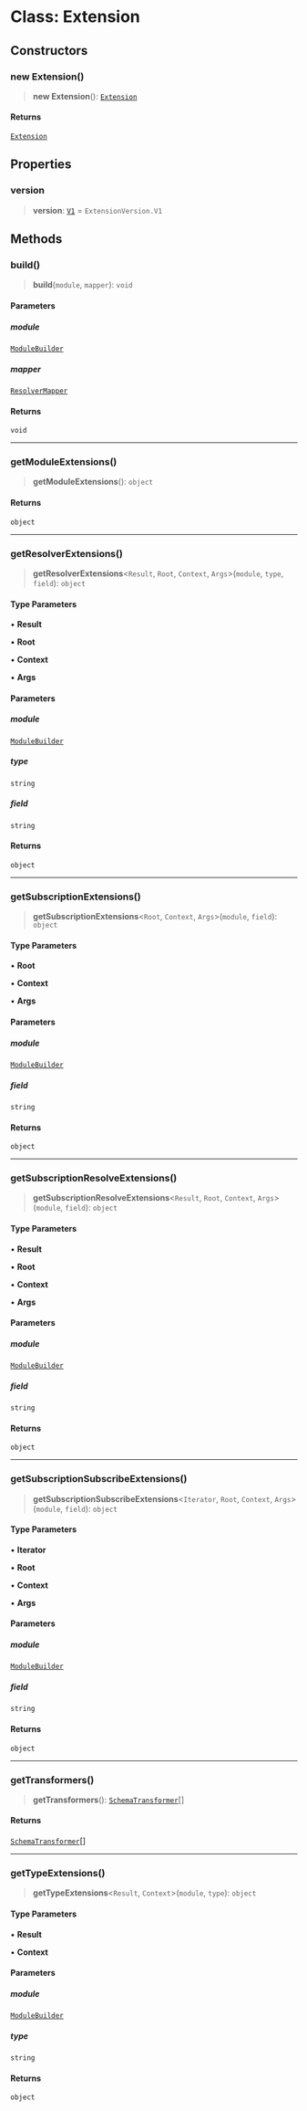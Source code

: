 # Class: Extension

## Constructors

### new Extension()

> **new Extension**(): [`Extension`](Extension.md)

#### Returns

[`Extension`](Extension.md)

## Properties

### version

> **version**: [`V1`](../enumerations/ExtensionVersion.md#v1) = `ExtensionVersion.V1`

## Methods

### build()

> **build**(`module`, `mapper`): `void`

#### Parameters

##### module

[`ModuleBuilder`](ModuleBuilder.md)

##### mapper

[`ResolverMapper`](ResolverMapper.md)

#### Returns

`void`

---

### getModuleExtensions()

> **getModuleExtensions**(): `object`

#### Returns

`object`

---

### getResolverExtensions()

> **getResolverExtensions**\<`Result`, `Root`, `Context`, `Args`\>(`module`, `type`, `field`): `object`

#### Type Parameters

• **Result**

• **Root**

• **Context**

• **Args**

#### Parameters

##### module

[`ModuleBuilder`](ModuleBuilder.md)

##### type

`string`

##### field

`string`

#### Returns

`object`

---

### getSubscriptionExtensions()

> **getSubscriptionExtensions**\<`Root`, `Context`, `Args`\>(`module`, `field`): `object`

#### Type Parameters

• **Root**

• **Context**

• **Args**

#### Parameters

##### module

[`ModuleBuilder`](ModuleBuilder.md)

##### field

`string`

#### Returns

`object`

---

### getSubscriptionResolveExtensions()

> **getSubscriptionResolveExtensions**\<`Result`, `Root`, `Context`, `Args`\>(`module`, `field`): `object`

#### Type Parameters

• **Result**

• **Root**

• **Context**

• **Args**

#### Parameters

##### module

[`ModuleBuilder`](ModuleBuilder.md)

##### field

`string`

#### Returns

`object`

---

### getSubscriptionSubscribeExtensions()

> **getSubscriptionSubscribeExtensions**\<`Iterator`, `Root`, `Context`, `Args`\>(`module`, `field`): `object`

#### Type Parameters

• **Iterator**

• **Root**

• **Context**

• **Args**

#### Parameters

##### module

[`ModuleBuilder`](ModuleBuilder.md)

##### field

`string`

#### Returns

`object`

---

### getTransformers()

> **getTransformers**(): [`SchemaTransformer`](../type-aliases/SchemaTransformer.md)[]

#### Returns

[`SchemaTransformer`](../type-aliases/SchemaTransformer.md)[]

---

### getTypeExtensions()

> **getTypeExtensions**\<`Result`, `Context`\>(`module`, `type`): `object`

#### Type Parameters

• **Result**

• **Context**

#### Parameters

##### module

[`ModuleBuilder`](ModuleBuilder.md)

##### type

`string`

#### Returns

`object`
